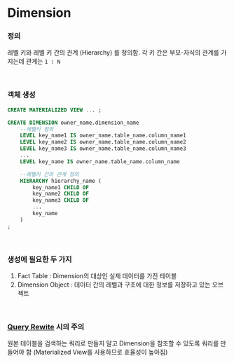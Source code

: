 Dimension
===

### 정의
레벨 키와 레벨 키 간의 관계 (Hierarchy) 를 정의함. 각 키 간은 부모-자식의 관계를 가지는데 관계는 `1 : N`

<br>

### 객체 생성
```sql
CREATE MATERIALIZED VIEW ... ;

CREATE DIMENSION owner_name.dimension_name
    --레벨키 정의
    LEVEL key_name1 IS owner_name.table_name.column_name1
    LEVEL key_name2 IS owner_name.table_name.column_name2
    LEVEL key_name3 IS owner_name.table_name.column_name3
    ...
    LEVEL key_name IS owner_name.table_name.column_name

    --레벨키 간의 관계 정의
    HIERARCHY hierarchy_name (
        key_name1 CHILD OF
        key_name2 CHILD OF
        key_name3 CHILD OF
        ...
        key_name
    )
;
```

<br>

### 생성에 필요한 두 가지
1. Fact Table : Dimension의 대상인 실제 데이터를 가진 테이블
1. Dimension Object : 데이터 간의 레벨과 구조에 대한 정보를 저장하고 있는 오브젝트

<br>

### [Query Rewite](../query-rewrite/README.md) 시의 주의
원본 테이블을 검색하는 쿼리로 만들지 말고 Dimension을 참조할 수 있도록 쿼리를 만들어야 함 (Materialized View를 사용하므로 효율성이 높아짐)

<br>
